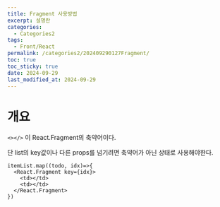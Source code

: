 ```yaml
---
title: Fragment 사용방법
excerpt: 설명란
categories:
  - Categories2
tags:
  - Front/React
permalink: /categories2/202409290127Fragment/
toc: true
toc_sticky: true
date: 2024-09-29
last_modified_at: 2024-09-29
---
```

# 개요
`<></>` 이 React.Fragment의 축약어이다.

단 list의 key값이나 다른 props를 넘기려면 축약어가 아닌 상태로 사용해야한다.
```tsx
itemList.map((todo, idx)=>{
  <React.Fragment key={idx}>
    <td></td>
    <td></td>
  </React.Fragment>
})

```